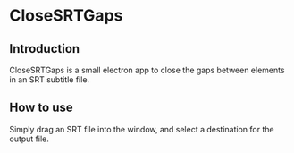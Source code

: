 # CloseSRTGaps

## Introduction

CloseSRTGaps is a small electron app to close the gaps between elements in an SRT subtitle file.

## How to use

Simply drag an SRT file into the window, and select a destination for the output file.
